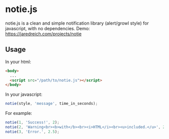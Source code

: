 # notie.js

notie.js is a clean and simple notification library (alert/growl style) for javascript, with no dependencies.
Demo: https://jaredreich.com/projects/notie

## Usage
In your html:
```html
<body>
  ...
  <script src="/path/to/notie.js"></script>
</body>
```
In your javascript:
```javascript
notie(style, 'message', time_in_seconds);
```
For example:
```javascript
notie(1, 'Success!', 2);
notie(2, 'Warning<br><b>with</b><br><i>HTML</i><br><u>included.</u>', 2);
notie(3, 'Error.', 2.5);
```
